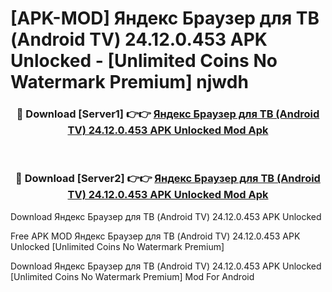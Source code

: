 # [APK-MOD] Яндекс Браузер для ТВ (Android TV) 24.12.0.453 APK Unlocked - [Unlimited Coins No Watermark Premium] njwdh



<div align="center">
<h3>🔴 Download [Server1] 👉👉 <a href="https://momento.my/?title=Яндекс_Браузер_для_ТВ_(Android_TV)_24.12.0.453_APK_Unlocked">Яндекс Браузер для ТВ (Android TV) 24.12.0.453 APK Unlocked Mod Apk</a></h3><br>

<h3>🔴 Download [Server2] 👉👉 <a href="https://momento.my/?title=Яндекс_Браузер_для_ТВ_(Android_TV)_24.12.0.453_APK_Unlocked">Яндекс Браузер для ТВ (Android TV) 24.12.0.453 APK Unlocked Mod Apk</a></h3>
</div>



Download Яндекс Браузер для ТВ (Android TV) 24.12.0.453 APK Unlocked 

Free APK MOD Яндекс Браузер для ТВ (Android TV) 24.12.0.453 APK Unlocked [Unlimited Coins No Watermark Premium]

Download Яндекс Браузер для ТВ (Android TV) 24.12.0.453 APK Unlocked [Unlimited Coins No Watermark Premium] Mod For Android

